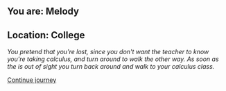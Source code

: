 
## You are: Melody
## Location: College

*You pretend that you're lost, since you don't want the teacher to know you're taking calculus, and turn
around to walk the other way. As soon as the is out of sight you turn back around and walk to your calculus
class.*

[Continue journey](/node/promotion)